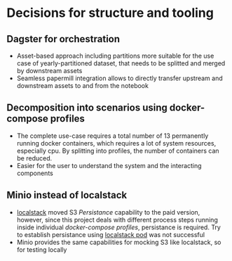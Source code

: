 # Decisions for structure and tooling

## Dagster for orchestration

- Asset-based approach including partitions more suitable for the use case of yearly-partitioned dataset, that
  needs to be splitted and merged by downstream assets
- Seamless papermill integration allows to directly transfer upstream and downstream assets to and from the
  notebook

## Decomposition into scenarios using docker-compose profiles

- The complete use-case requires a total number of 13 permanently running docker containers, which requires a
  lot of system resources, especially cpu. By splitting into profiles, the number of containers can be reduced.
- Easier for the user to understand the system and the interacting components

## Minio instead of localstack

- [localstack](https://localstack.cloud/) moved S3 _Persistance_ capability to the paid version, however, since this project deals with
  different process steps running inside individual _docker-compose profiles_, persistance is required. Try to establish
  persistance using [localstack pod](https://github.com/localstack/localstack/issues/6281) was not successful
- Minio provides the same capabilities for mocking S3 like localstack, so for testing locally
